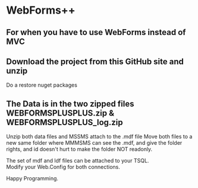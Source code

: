 # WebForms++

## For when you have to use WebForms instead of MVC

## Download the project from this GitHub site and unzip
Do a restore nuget packages

## The Data is in the two zipped files WEBFORMSPLUSPLUS.zip & WEBFORMSPLUSPLUS_log.zip
Unzip both data files and MSSMS attach to the .mdf file
Move both files to a new same folder where MMMSMS can see the .mdf, and give the folder rights, and  id doesn't hurt to make the folder NOT readonly.

The set of mdf and ldf files can be attached to your TSQL.  
Modify your Web.Config for both connections.

Happy Programming.
